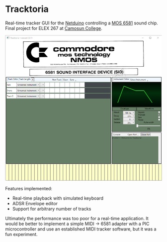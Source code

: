 # Tracktoria
Real-time tracker GUI for the [Netduino](https://en.wikipedia.org/wiki/MOS_Technology_6581) controlling a [MOS 6581](https://en.wikipedia.org/wiki/MOS_Technology_6581) sound chip. Final project for ELEX 267 at [Camosun College](http://camosun.ca/learn/calendar/current/web/ecet.html).

![app screenshot](https://github.com/aspck/Tracktoria/blob/master/img/window.png "app screenshot")

Features implemented:
* Real-time playback with simulated keyboard
* ADSR Envelope editor
* Support for arbitrary number of tracks

Ultimately the performance was too poor for a real-time application. It would be better to implement a simple MIDI -> 6581 adapter with a PIC microcontroller and use an established MIDI tracker software, but it was a fun experiment.
